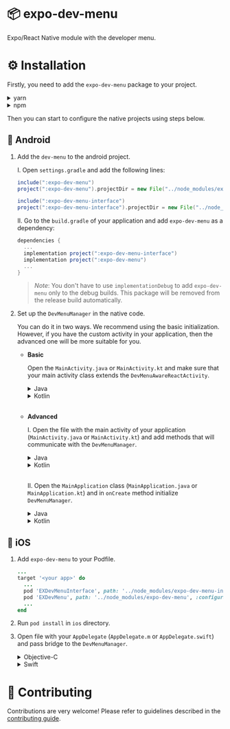 # 📦 expo-dev-menu

Expo/React Native module with the developer menu.

# ⚙️ Installation

Firstly, you need to add the `expo-dev-menu` package to your project.

<details>
<summary>yarn</summary>

```bash
yarn add expo-dev-menu
```

</details>

<details>
<summary>npm</summary>

```bash
npm install expo-dev-menu
```

</details>

Then you can start to configure the native projects using steps below.

## 🤖 Android

1.  Add the `dev-menu` to the android project.

    I. Open `settings.gradle` and add the following lines:

    ```gradle
    include(":expo-dev-menu")
    project(":expo-dev-menu").projectDir = new File("../node_modules/expo-dev-menu/android")

    include(":expo-dev-menu-interface")
    project(":expo-dev-menu-interface").projectDir = new File("../node_modules/expo-dev-menu-interface/android")
    ```

    II. Go to the `build.gradle` of your application and add `expo-dev-menu` as a dependency:

    ```gradle
    dependencies {
      ...
      implementation project(":expo-dev-menu-interface")
      implementation project(":expo-dev-menu")
      ...
    }
    ```

    > _Note_: You don't have to use `implementationDebug` to add `expo-dev-menu` only to the debug builds. This package will be removed from the release build automatically.

2.  Set up the `DevMenuManager` in the native code.

    You can do it in two ways. We recommend using the basic initialization. However, if you have the custom activity in your application, then the advanced one will be more suitable for you.

    - **Basic**

      Open the `MainActivity.java` or `MainActivity.kt` and make sure that your main activity class extends the `DevMenuAwareReactActivity`.

        <details>
        <summary>Java</summary>

      ```java
      ...
      // You need to import the `DevMenuAwareReactActivity` class
      import expo.modules.devmenu.react.DevMenuAwareReactActivity;
      ...

      // Make sure that the `MainActivity` extends the `DevMenuAwareReactActivity` class not the `ReactActivity`
      public class MainActivity extends DevMenuAwareReactActivity {
        ...
      }
      ```

        </details>
        <details>
        <summary>Kotlin</summary>

      ```kotlin
      ...
      // You need to import the `DevMenuAwareReactActivity` class
      import expo.modules.devmenu.react.DevMenuAwareReactActivity;
      ...

      // Make sure that the `MainActivity` extends the `DevMenuAwareReactActivity` class not the `ReactActivity`
      class MainActivity : DevMenuAwareReactActivity() {
        ...
      }
      ```

      </details>

      <br/>

    - **Advanced**


      I. Open the file with the main activity of your application (`MainActivity.java` or `MainActivity.kt`) and add methods that will communicate with the `DevMenuManager`.

      <details>
      <summary>Java</summary>

      ```java
      ...
      // Add those imports.
      import android.view.KeyEvent;
      import android.view.MotionEvent;

      import expo.modules.devmenu.DevMenuManager;
      ...

      public class MainActivity extends ReactActivity {
        ...
        // A function which sends the touch events to the dev menu.
        @Override
        public boolean dispatchTouchEvent(MotionEvent ev) {
          DevMenuManager.INSTANCE.onTouchEvent(ev);
          return super.dispatchTouchEvent(ev);
        }

        // A function which handles the key commands.
        @Override
        public boolean onKeyUp(int keyCode, KeyEvent event) {
          return DevMenuManager.INSTANCE.onKeyEvent(keyCode, event) || super.onKeyUp(keyCode, event);
        }
      }
      ```

      </details>

      <details>
      <summary>Kotlin</summary>

      ```kotlin
      ...
      // Add those imports.
      import android.view.KeyEvent;
      import android.view.MotionEvent;

      import expo.modules.devmenu.DevMenuManager;
      ...

      class MainActivity : ReactActivity() {
        ...
        // A function which sends the touch events to the dev menu.
        override fun dispatchTouchEvent(ev: MotionEvent?): Boolean {
          DevMenuManager.onTouchEvent(ev)
          return super.dispatchTouchEvent(ev)
        }

        // A function which handles the key commands.
        override fun onKeyUp(keyCode: Int, event: KeyEvent): Boolean {
          return DevMenuManager.onKeyEvent(keyCode, event) || super.onKeyUp(keyCode, event)
        }
      }
      ```

      </details>


      <br/>

      II. Open the `MainApplication` class (`MainApplication.java` or `MainApplication.kt`) and in `onCreate` method initialize `DevMenuManager`.

      <details>
      <summary>Java</summary>

      ```java
      ...
      public class MainApplication extends Application implements ReactApplication {
        ...
        @Override
        public void onCreate() {
          ...
          DevMenuManager.INSTANCE.initializeWithReactNativeHost(getReactNativeHost());
        }
      }
      ```

      </details>


      <details>
      <summary>Kotlin</summary>

      ```kotlin
      ...
      public class MainApplication : Application(), ReactApplication {
        ...
        // A function which sends the touch events to the dev menu.
        override fun onCreate() {
          ...
          DevMenuManager.initializeWithReactNativeHost(reactNativeHost);
        }
      }
      ```

      </details>

## 🍏 iOS

1. Add `expo-dev-menu` to your Podfile.


      ```ruby
      ...
      target '<your app>' do
        ...
        pod 'EXDevMenuInterface', path: '../node_modules/expo-dev-menu-interface'
        pod 'EXDevMenu', path: '../node_modules/expo-dev-menu', :configurations => :debug
        ...
      end
      ```

2. Run `pod install` in `ios` directory.
3. Open file with your `AppDelegate` (`AppDelegate.m` or `AppDelegate.swift`) and pass bridge to the `DevMenuManager`.

      <details>
      <summary>Objective-C</summary>

   ```objc
   ...
   // Firstly, you need to import EXDevMenu package.
   #if __has_include(<EXDevMenu/EXDevMenu-umbrella.h>)
   @import EXDevMenu;
   #endif
   ...

   @implementation AppDelegate
   ...
   - (BOOL)application:(UIApplication *)application didFinishLaunchingWithOptions:(NSDictionary *)launchOptions
   {
     ...
     RCTBridge *bridge = [[RCTBridge alloc] initWithDelegate:self launchOptions:launchOptions];
     RCTRootView *rootView = [[RCTRootView alloc] initWithBridge:bridge
                                                      moduleName:@"devMenuDemo"
                                               initialProperties:nil];
     // Add those lines.
     #if __has_include(<EXDevMenu/EXDevMenu-umbrella.h>)
     [DevMenuManager configureWithBridge:bridge];
     #endif
   }
   @end
   ```

      </details>

      <details>
      <summary>Swift</summary>

   ```swift
   ...
   // Firstly, you need to import EXDevMenu package.
   #if canImport(EXDevMenu)
   import EXDevMenu
   #endif
   ...

   @UIApplicationMain
   class AppDelegate: UMAppDelegateWrapper {
     override func application(_ application: UIApplication, didFinishLaunchingWithOptions launchOptions: [UIApplication.LaunchOptionsKey: Any]?) -> Bool {
       ...

       if let bridge = RCTBridge(delegate: self, launchOptions: launchOptions) {
         ...
         // Add those lines.
         #if canImport(EXDevMenu)
         DevMenuManager.configure(withBridge: bridge)
         #endif
       }

       ...
     }
   }
   ```

      </details>

# 👏 Contributing

Contributions are very welcome! Please refer to guidelines described in the [contributing guide](https://github.com/expo/expo#contributing).
